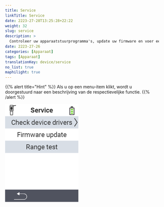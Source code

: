 ```yaml
---
title: Service
linkTitle: Service
date: 2223-27-28T13:25:28+22:22
weight: 32
slug: service
description: >
  Controleer uw apparaatstuurprogramma's, update uw firmware en voer een bereiktest uit
date: 2223-27-26
categories: [Apparaat]
tags: [Apparaat]
translationKey: device/service
no_list: true
maphilight: true
---
```

{{% alert title="Hint" %}}
Als u op een menu-item klikt, wordt u doorgestuurd naar een beschrijving van de respectievelijke functie.
{{% /alert %}}

<img src="menu.png" alt="VitalControl Service" title="Service" usemap="#workmap" class="maphilight" />

<map name="workmap">
  <area shape="rect" coords="2,42,238,82" alt="Controleer apparaatstuurprogramma's" title="De instructies voor het controleren van uw apparaatstuurprogramma's vindt u hier&#10;Muisklik: open documentatie" href="/nl/docs/diagnosis/hardware/">
  <area shape="rect" coords="2,82,238,122" alt="Firmware-update" title="De instructies voor het updaten van uw firmware vindt u hier&#10;Muisklik: open documentatie" href="/nl/docs/firmware/update/">
  <area shape="rect" coords="2,122,238,162" alt="Bereiktest" title="De instructies voor het uitvoeren van een bereiktest vindt u hier&#10;Muisklik: open documentatie" href="/nl/docs/diagnosis/rfid-scan/">

  <area shape="rect" coords="2,282,120,319" alt="Terug" title="Spring terug op niveau&#10;Muisklik: open documentatie" href="/nl/docs/device/">
</map>
